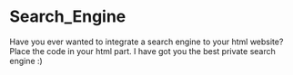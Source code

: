 # Search_Engine
Have you ever wanted to integrate a search engine to your html website? Place the code in your html part.  I have got you the best private search engine :)
